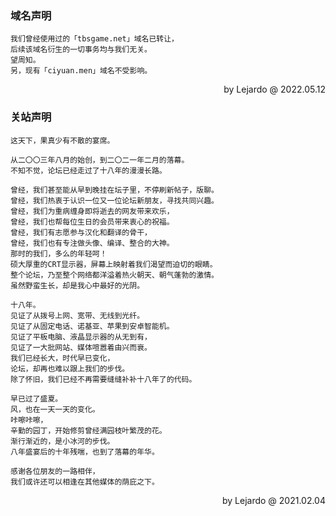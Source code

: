 
### 域名声明

```
我们曾经使用过的「tbsgame.net」域名已转让，
后续该域名衍生的一切事务均与我们无关。
望周知。
另，现有「ciyuan.men」域名不受影响。

```
<p align="right">by Lejardo @ 2022.05.12</p>

### 关站声明

```
这天下，果真少有不散的宴席。

从二〇〇三年八月的始创，到二〇二一年二月的落幕。
不知不觉，论坛已经走过了十八年的漫漫长路。

曾经，我们甚至能从早到晚挂在坛子里，不停刷新帖子，版聊。
曾经，我们热衷于认识一位又一位论坛新朋友，寻找共同兴趣。
曾经，我们为重病缠身即将逝去的网友带来欢乐，
曾经，我们也帮每位生日的会员带来衷心的祝福。
曾经，我们有志愿参与汉化和翻译的骨干，
曾经，我们也有专注做头像、编译、整合的大神。
那时的我们，多么的年轻呵！
硕大厚重的CRT显示器，屏幕上映射着我们渴望而迫切的眼睛。
整个论坛，乃至整个网络都洋溢着热火朝天、朝气蓬勃的激情。
虽然野蛮生长，却是我心中最好的光阴。

十八年。
见证了从拨号上网、宽带、无线到光纤。
见证了从固定电话、诺基亚、苹果到安卓智能机。
见证了平板电脑、液晶显示器的从无到有，
见证了一大批网站、媒体喧嚣着由兴而衰。
我们已经长大，时代早已变化，
论坛，却再也难以跟上我们的步伐。
除了怀旧，我们已经不再需要缝缝补补十八年了的代码。

早已过了盛夏。
风，也在一天一天的变化。
咔嚓咔嚓，
辛勤的园丁，开始修剪曾经满园枝叶繁茂的花。
渐行渐近的，是小冰河的步伐。
八年盛宴后的十年残喘，也到了落幕的年华。

感谢各位朋友的一路相伴，
我们或许还可以相逢在其他媒体的荫庇之下。
```
<p align="right">by Lejardo @ 2021.02.04</p>

